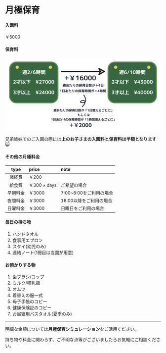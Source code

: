# 月極保育

#### 入園料
￥5000

#### 保育料
[![as?fetch=hast](../svg/month.fee.svg)](../svg/month.fee.svg)

兄弟姉妹でのご入園の際には**上のお子さまの入園料と保育料は半額となります**😺


#### その他の月極料金
|type|price|note|
|:--:|:--|:--|
|諸経費|￥200||
|給食費|￥300 × days|ご希望の場合|
|早朝料金|￥3000|7:00~8:00をご利用の場合|
|夜間料金|￥3000|18:00以降をご利用の場合|
|日曜料金|￥3000|日曜日をご利用の場合|


#### 毎日の持ち物

1. ハンドタオル
2. 食事用エプロン
3. スタイ(幼児のみ)
4. 連絡ノート(1冊目は当園が用意)

#### お預かりする物

1. 歯ブラシ/コップ
2. ミルク/哺乳瓶
3. オムツ
4. 着替えの服一式
5. 母子手帳のコピー
6. 健康保険証のコピー
7. お昼寝用バスタオル(夏季のみ)

***

明細な金額については**月極保育シミュレーション**をご活用ください。

持ち物や料金に関わらず、ご不明な点等がございましたらお気軽にご相談ください。

